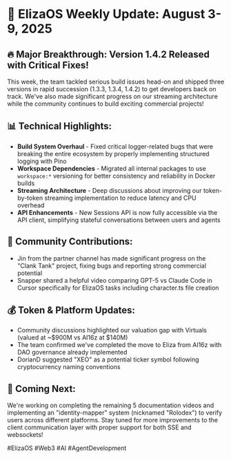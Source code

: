 # 🚀 ElizaOS Weekly Update: August 3-9, 2025

## 🔥 Major Breakthrough: Version 1.4.2 Released with Critical Fixes!

This week, the team tackled serious build issues head-on and shipped three versions in rapid succession (1.3.3, 1.3.4, 1.4.2) to get developers back on track. We've also made significant progress on our streaming architecture while the community continues to build exciting commercial projects!

## 📊 Technical Highlights:
* **Build System Overhaul** - Fixed critical logger-related bugs that were breaking the entire ecosystem by properly implementing structured logging with Pino
* **Workspace Dependencies** - Migrated all internal packages to use `workspace:*` versioning for better consistency and reliability in Docker builds
* **Streaming Architecture** - Deep discussions about improving our token-by-token streaming implementation to reduce latency and CPU overhead
* **API Enhancements** - New Sessions API is now fully accessible via the API client, simplifying stateful conversations between users and agents

## 🌟 Community Contributions:
* Jin from the partner channel has made significant progress on the "Clank Tank" project, fixing bugs and reporting strong commercial potential
* Snapper shared a helpful video comparing GPT-5 vs Claude Code in Cursor specifically for ElizaOS tasks including character.ts file creation

## 💰 Token & Platform Updates:
* Community discussions highlighted our valuation gap with Virtuals (valued at ~$900M vs AI16z at $140M)
* The team confirmed we've completed the move to Eliza from AI16z with DAO governance already implemented
* DorianD suggested "XEO" as a potential ticker symbol following cryptocurrency naming conventions

## 🔮 Coming Next:
We're working on completing the remaining 5 documentation videos and implementing an "identity-mapper" system (nicknamed "Rolodex") to verify users across different platforms. Stay tuned for more improvements to the client communication layer with proper support for both SSE and websockets!

#ElizaOS #Web3 #AI #AgentDevelopment